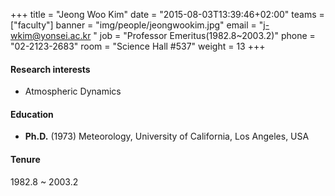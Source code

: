 +++
title = "Jeong Woo Kim"
date = "2015-08-03T13:39:46+02:00"
teams = ["faculty"]
banner = "img/people/jeongwookim.jpg"
email = "j-wkim@yonsei.ac.kr "
job = "Professor Emeritus(1982.8~2003.2)"
phone = "02-2123-2683"
room = "Science Hall #537"
weight = 13
+++

#### Research interests
+ Atmospheric Dynamics

#### Education
+ **Ph.D.** (1973) Meteorology, University of California, Los Angeles, USA

#### Tenure
1982.8 ~ 2003.2
